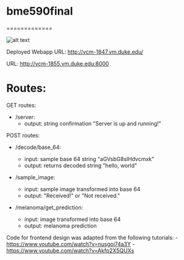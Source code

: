 # bme590final
=============

![alt text](https://travis-ci.org/halaelnahal/bme590final.svg?branch=master)

Deployed Webapp URL: http://vcm-1847.vm.duke.edu/

URL: http://vcm-1855.vm.duke.edu:8000

# Routes:

GET routes:

- /server:
    - output: string confirmation "Server is up and running!"

POST routes:

- /decode/base_64:
    - input: sample base 64 string "aGVsbG8sIHdvcmxk"
    - output: returns decoded string "hello, world"

- /sample_image:
    - input: sample image transformed into base 64
    - output: "Received!" or "Not received."

- /melanoma/get_prediction:
    - input: image transformed into base 64
    - output: melanoma prediction

Code for frontend design was adapted from the following tutorials:
        -https://www.youtube.com/watch?v=nusgoj74a3Y
        -https://www.youtube.com/watch?v=Akfp2X5QUXs


